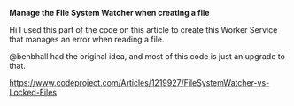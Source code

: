﻿
**Manage the File System Watcher when creating a file**


Hi
I used this part of the code on this article to create this Worker Service that manages an error when reading a file.

@benbhall had the original idea, and most of this code is just an upgrade to that. 

https://www.codeproject.com/Articles/1219927/FileSystemWatcher-vs-Locked-Files